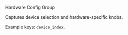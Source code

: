 Hardware Config Group

Captures device selection and hardware-specific knobs.

Example keys: `device_index`.

